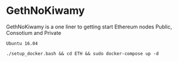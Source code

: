 # GethNoKiwamy
GethNoKiwamy is a one liner to getting start Ethereum nodes Public, Consotium and Private 

```
Ubuntu 16.04

./setup_docker.bash && cd ETH && sudo docker-compose up -d

```
